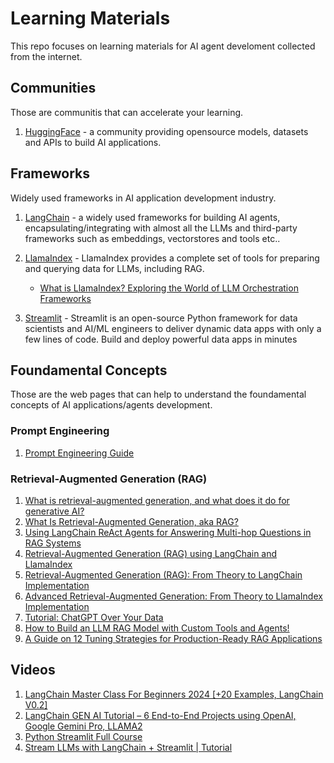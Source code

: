 # Learning Materials

This repo focuses on learning materials for AI agent develoment collected from the internet.

## Communities

Those are communitis that can accelerate your learning.

1. [HuggingFace](https://huggingface.co/) - a community providing opensource models, datasets and APIs to build AI applications.

## Frameworks

Widely used frameworks in AI application development industry.

1. [LangChain](https://www.langchain.com/) - a widely used frameworks for building AI agents, encapsulating/integrating with almost all the LLMs and third-party frameworks such as embeddings, vectorstores and tools etc..
2. [LlamaIndex](https://www.llamaindex.ai) - LlamaIndex provides a complete set of tools for preparing and querying data for LLMs, including RAG.

   - [What is LlamaIndex? Exploring the World of LLM Orchestration Frameworks](https://www.datastax.com/guides/what-is-llamaindex)
3. [Streamlit](https://docs.streamlit.io/) - Streamlit is an open-source Python framework for data scientists and AI/ML engineers to deliver dynamic data apps with only a few lines of code. Build and deploy powerful data apps in minutes

## Foundamental Concepts

Those are the web pages that can help to understand the foundamental concepts of AI applications/agents development.

### Prompt Engineering

1. [Prompt Engineering Guide](https://www.promptingguide.ai/)

### Retrieval-Augmented Generation (RAG)

1. [What is retrieval-augmented generation, and what does it do for generative AI?](https://github.blog/2024-04-04-what-is-retrieval-augmented-generation-and-what-does-it-do-for-generative-ai/)
2. [What Is Retrieval-Augmented Generation, aka RAG?](https://blogs.nvidia.com/blog/what-is-retrieval-augmented-generation/)
3. [Using LangChain ReAct Agents for Answering Multi-hop Questions in RAG Systems](https://towardsdatascience.com/using-langchain-react-agents-for-answering-multi-hop-questions-in-rag-systems-893208c1847e)
4. [Retrieval-Augmented Generation (RAG) using LangChain and LlamaIndex](https://medium.com/@prasadmahamulkar/introduction-to-retrieval-augmented-generation-rag-using-langchain-and-lamaindex-bd0047628e2a)
5. [Retrieval-Augmented Generation (RAG): From Theory to LangChain Implementation](https://towardsdatascience.com/retrieval-augmented-generation-rag-from-theory-to-langchain-implementation-4e9bd5f6a4f2)
6. [Advanced Retrieval-Augmented Generation: From Theory to LlamaIndex Implementation](https://towardsdatascience.com/advanced-retrieval-augmented-generation-from-theory-to-llamaindex-implementation-4de1464a9930)
7. [Tutorial: ChatGPT Over Your Data](https://blog.langchain.dev/tutorial-chatgpt-over-your-data/)
8. [How to Build an LLM RAG Model with Custom Tools and Agents!](https://medium.com/@yashrevannavar13/how-to-build-a-llm-rag-model-with-custom-tools-and-agents-78b7f4b05fe8)
9. [A Guide on 12 Tuning Strategies for Production-Ready RAG Applications](https://towardsdatascience.com/a-guide-on-12-tuning-strategies-for-production-ready-rag-applications-7ca646833439)

## Videos

1. [LangChain Master Class For Beginners 2024 [+20 Examples, LangChain V0.2]](https://youtu.be/yF9kGESAi3M?si=RxRqEF6ywXICZrmu)
2. [LangChain GEN AI Tutorial – 6 End-to-End Projects using OpenAI, Google Gemini Pro, LLAMA2](https://youtu.be/x0AnCE9SE4A?si=op88RCeo7J2tHFEK)
3. [Python Streamlit Full Course](https://www.youtube.com/playlist?list=PLa6CNrvKM5QU7AjAS90zCMIwi9RTFNIIW)
4. [Stream LLMs with LangChain + Streamlit | Tutorial](https://youtu.be/zKGeRWjJlTU?si=IzGX4DKB0IrWI7KB)